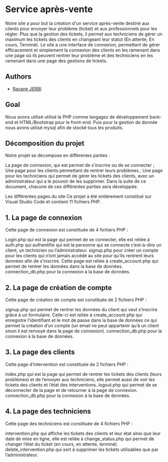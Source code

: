 
# Service après-vente

Notre site a pour but la création d'un service après-vente destiné aux clients pour envoyer leur problème (ticket) et aux professionnels pour les régler. Plus que la gestion des tickets, il permet aux techniciens de gérer un maximum les tickets des clients en changeant leur statut (En attente, En cours, Terminé). Le site a une interface de connexion, permettant de gérer efficacement et simplement la connexion des clients en les ramenant dans une page où ils peuvent rentrer leur problème et des techniciens en les ramenant dans une page des gestions de tickets.



## Authors

- [Rayane JERBI](https://www.linkedin.com/in/rayane-jerbi/)



## Goal

Nous avons utilisé utilisé le PHP comme langagez de développement back-end et HTML/Bootstrap pour le front-end. Puis pour la gestion de donnée nous avons utilisé mysql afin de stocké tous les produits.


## Décomposition du projet
Notre projet se décompose en différentes parties :

La page de connexion, qui est permet de s’inscrire ou de se connecter ;
Une page pour les clients permettant de rentrer leurs problèmes ;
Une page pour les techniciens qui permet de gérer les tickets des clients, avec un administrateur qui a le pouvoir de les supprimer.
Dans la suite de ce document, chacune de ces différentes parties sera développée.

Les différentes pages du site
Ce projet a été entièrement constitué sur Visual Studio Code et contient 11 fichiers PHP.

## 1. La page de connexion


Cette page de connexion est constituée de 4 fichiers PHP :

Login.php qui est la page qui permet de se connecter, elle est reliée à auth.php qui authentifie qui est la personne qui se connecte c’est-à-dire un client, un technicien ou l’administrateur.
signup.php pour créer un compte pour les clients qui n’ont jamais accédé au site pour qu’ils rentrent leurs données afin de s’inscrire. Cette page est reliée à create_account.php qui permet de rentrer les données dans la base de données.
connection_db.php pour la connexion à la base de données.


## 2. La page de création de compte


Cette page de création de compte est constituée de 2 fichiers PHP :

signup.php qui permet de rentrer les données du client qui veut s’inscrire grâce à un formulaire. Celle-ci est reliée à create_account.php qui enregistre l’identifiant et le mot de passe dans la base de données ce qui permet la création d’un compte (un email ne peut appartenir qu’à un client sinon il est renvoyé dans la page de connexion).
connection_db.php pour la connexion à la base de données.

## 3. La page des clients

Cette page d’intervention est constituée de 2 fichiers PHP :

index.php qui est la page qui permet de rentrer les tickets des clients (leurs problèmes) et de l’envoyer aux techniciens, elle permet aussi de voir les tickets des clients et l’état des interventions.
logout.php qui permet de se déconnecter de la page et de retourner à la page de connexion.
connection_db.php pour la connexion à la base de données.

## 4. La page des techniciens

Cette page des techniciens est constituée de 4 fichiers PHP :

intervention.php qui affiche les tickets des clients et leur état ainsi que leur date de mise en ligne, elle est reliée à change_status.php qui permet de changer l’état du ticket (en cours, en attente, terminé).
delete_intervention.php qui sert à supprimer les tickets utilisables que par l’administrateur.